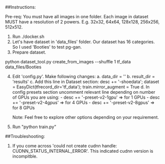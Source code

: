 ##Instructions:

Pre-req: You must have all images in one folder. Each image in dataset MUST have a resolution of 2 powers. E.g. 32x32, 64x64, 128x128, 256x256, 512x512.

1. Run ./docker.sh
2. Let's have dataset in 'data_files' folder. Our dataset has 16 categories. So I used 'Booties' to test pg-gan.
3. Prepare dataset.

python dataset_tool.py create_from_images --shuffle 1 tf_data data_files/Booties

4. Edit 'config.py'. Make following changes:
    a. data_dir = ''
    b. result_dir = 'results'
    c. Add this line in Dataset section:
        desc += '-shoedata';             dataset = EasyDict(tfrecord_dir='tf_data'); train.mirror_augment = True
    d. In config presets section uncomment relevant line depending on number of GPUs you are using:
        - desc += '-preset-v2-1gpu' => for 1 GPUs
        - desc += '-preset-v2-4gpus' => for 4 GPUs
        - desc += '-preset-v2-8gpus' => for 8 GPUs

    Note: Feel free to explore other options depending on your requirement.

5. Run "python train.py"

##Troubleshooting:

1. If you come across 'could not create cudnn handle: CUDNN_STATUS_INTERNAL_ERROR'. This indicated cudnn version is incompitble.

